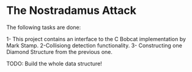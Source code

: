 
# The Nostradamus Attack 
The following tasks are done:


 1- This project contains an interface to the C Bobcat implementation by Mark Stamp. 
 2-Collisiong detection functionality.
 3- Constructing one Diamond Structure from the previous one.
 
 TODO:
 Build the whole data structure!

